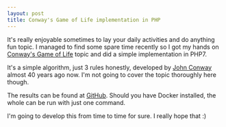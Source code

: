 ```yaml
---
layout: post
title: Conway's Game of Life implementation in PHP
---
```


It's really enjoyable sometimes to lay your daily activities and do anything fun topic. I managed to find some spare time recently so I got my hands on [Conway's Game of Life](https://en.wikipedia.org/wiki/Conway%27s_Game_of_Life) topic and did a simple implementation in PHP7.

It's a simple algorithm, just 3 rules honestly, developed by [John Conway](https://en.wikipedia.org/wiki/John_Horton_Conway) almost 40 years ago now. I'm not going to cover the topic thoroughly here though.

The results can be found at [GitHub](https://github.com/mikemix/game-of-life). Should you have Docker installed, the whole can be run with just one command.

I'm going to develop this from time to time for sure. I really hope that :)
